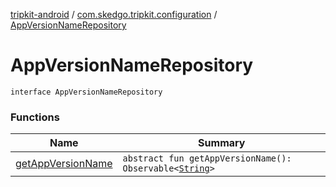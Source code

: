 [tripkit-android](../../index.md) / [com.skedgo.tripkit.configuration](../index.md) / [AppVersionNameRepository](./index.md)

# AppVersionNameRepository

`interface AppVersionNameRepository`

### Functions

| Name | Summary |
|---|---|
| [getAppVersionName](get-app-version-name.md) | `abstract fun getAppVersionName(): Observable<`[`String`](https://kotlinlang.org/api/latest/jvm/stdlib/kotlin/-string/index.html)`>` |
